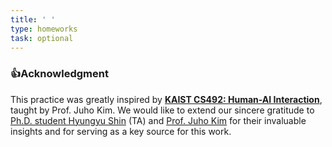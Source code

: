 ```yaml
---
title: ' '
type: homeworks
task: optional
---
```


### 👍Acknowledgment

This practice was greatly inspired by [**KAIST CS492: Human-AI Interaction**](https://hai.kixlab.org/assignments), taught by Prof. Juho Kim. We would like to extend our sincere gratitude to [Ph.D. student Hyungyu Shin](https://hyungyu.com/) (TA) and [Prof. Juho Kim](https://juhokim.com/) for their invaluable insights and for serving as a key source for this work.